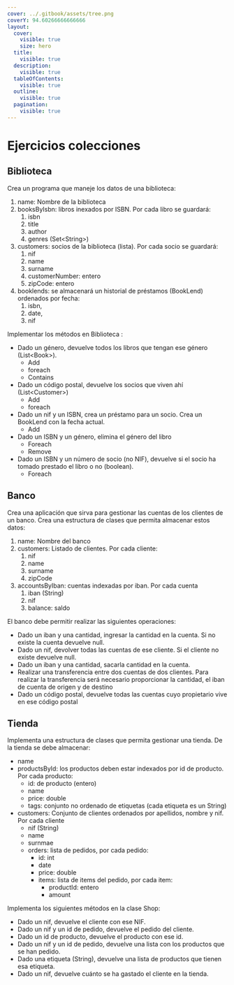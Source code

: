 ```yaml
---
cover: ../.gitbook/assets/tree.png
coverY: 94.60266666666666
layout:
  cover:
    visible: true
    size: hero
  title:
    visible: true
  description:
    visible: true
  tableOfContents:
    visible: true
  outline:
    visible: true
  pagination:
    visible: true
---
```


# Ejercicios colecciones

## Biblioteca

Crea un programa que maneje los datos de una biblioteca:

1. name: Nombre de la biblioteca
2. booksByIsbn: libros inexados por ISBN. Por cada libro se guardará:
   1. isbn
   2. title
   3. author
   4. genres (Set\<String>)
3. customers: socios de la biblioteca (lista). Por cada socio se guardará:
   1. nif
   2. name
   3. surname
   4. customerNumber: entero
   5. zipCode: entero
4. booklends: se almacenará un historial de préstamos (BookLend) ordenados por fecha:
   1. isbn,
   2. date,
   3. nif

Implementar los métodos en Biblioteca :

* Dado un género, devuelve todos los libros que tengan ese género (List\<Book>).
  * Add
  * foreach
  * Contains
* Dado un código postal, devuelve los socios que viven ahí (List\<Customer>)
  * Add
  * foreach
* Dado un nif y un ISBN, crea un préstamo para un socio. Crea un BookLend con la fecha actual.
  * Add
* Dado un ISBN y un género, elimina el género del libro
  * Foreach
  * Remove
* Dado un ISBN y un número de socio (no NIF), devuelve si el socio ha tomado prestado el libro o no (boolean).
  * Foreach

## Banco

Crea una aplicación que sirva para gestionar las cuentas de los clientes de un banco. Crea una estructura de clases que permita almacenar estos datos:

1. name: Nombre del banco
2. customers: Listado de clientes. Por cada cliente:
   1. nif
   2. name
   3. surname
   4. zipCode
3. accountsByIban: cuentas indexadas por iban. Por cada cuenta
   1. iban (String)
   2. nif
   3. balance: saldo

El banco debe permitir realizar las siguientes operaciones:

* Dado un iban y una cantidad, ingresar la cantidad en la cuenta. Si no existe la cuenta devuelve null.
* Dado un nif, devolver todas las cuentas de ese cliente. Si el cliente no existe devuelve null.
* Dado un iban y una cantidad, sacarla cantidad en la cuenta.
* Realizar una transferencia entre dos cuentas de dos clientes. Para realizar la transferencia será necesario proporcionar la cantidad, el iban de cuenta de origen y de destino
* Dado un código postal, devuelve todas las cuentas cuyo propietario vive en ese código postal

## Tienda

Implementa una estructura de clases que permita gestionar una tienda. De la tienda se debe almacenar:

* name
* productsById: los productos deben estar indexados por id de producto. Por cada producto:
  * id: de producto (entero)
  * name
  * price: double
  * tags: conjunto no ordenado de etiquetas (cada etiqueta es un String)
* customers: Conjunto de clientes ordenados por apellidos, nombre y nif. Por cada cliente
  * nif (String)
  * name
  * surnmae
  * orders: lista de pedidos, por cada pedido:
    * id: int
    * date
    * price: double
    * items: lista de items del pedido, por cada item:
      * productId: entero
      * amount

Implementa los siguientes métodos en la clase Shop:

* Dado un nif, devuelve el cliente con ese NIF.
* Dado un nif y un id de pedido, devuelve el pedido del cliente.
* Dado un id de producto, devuelve el producto con ese id.
* Dado un nif y un id de pedido, devuelve una lista con los productos que se han pedido.
* Dado una etiqueta (String), devuelve una lista de productos que tienen esa etiqueta.
* Dado un nif, devuelve cuánto se ha gastado el cliente en la tienda.
